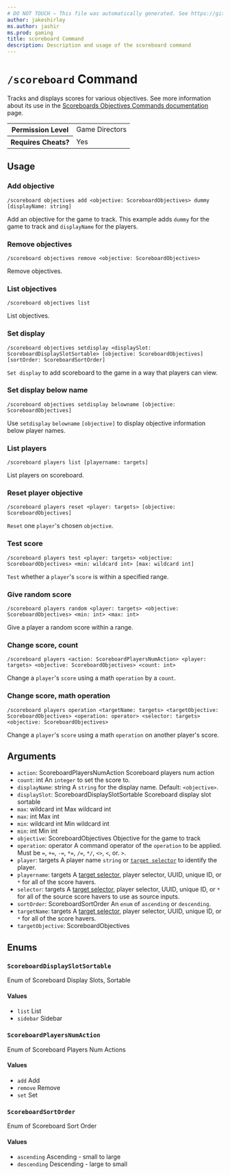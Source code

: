 ```yaml
---
# DO NOT TOUCH — This file was automatically generated. See https://github.com/mojang/minecraftapidocsgenerator to modify descriptions, examples, etc.
author: jakeshirley
ms.author: jashir
ms.prod: gaming
title: scoreboard Command
description: Description and usage of the scoreboard command
---
```

# `/scoreboard` Command
Tracks and displays scores for various objectives. See more information about its use in the [Scoreboards Objectives Commands documentation](/creator/documents/scoreboardintroduction#scoreboard-objectives-commands) page.

<table>
  <tr>
    <th>Permission Level</th>
    <td>Game Directors</td>
  </tr>
  <tr>
    <th>Requires Cheats?</th>
    <td>Yes</td>
  </tr>
</table>

## Usage
### Add objective
`/scoreboard objectives add <objective: ScoreboardObjectives> dummy [displayName: string]`

Add an objective for the game to track. This example adds `dummy` for the game to track and `displayName` for the players.

### Remove objectives
`/scoreboard objectives remove <objective: ScoreboardObjectives>`

Remove objectives.

### List objectives
`/scoreboard objectives list`

List objectives.

### Set display
`/scoreboard objectives setdisplay <displaySlot: ScoreboardDisplaySlotSortable> [objective: ScoreboardObjectives] [sortOrder: ScoreboardSortOrder]`

`Set display` to add scoreboard to the game in a way that players can view.

### Set display below name
`/scoreboard objectives setdisplay belowname [objective: ScoreboardObjectives]`

Use `setdisplay` `belowname` `[objective]` to display objective information below player names.  

### List players
`/scoreboard players list [playername: targets]`

List players on scoreboard.

### Reset player objective
`/scoreboard players reset <player: targets> [objective: ScoreboardObjectives]`

`Reset` one `player`'s chosen `objective`.

### Test score
`/scoreboard players test <player: targets> <objective: ScoreboardObjectives> <min: wildcard int> [max: wildcard int]`

`Test` whether a `player`'s `score` is within a specified range.

### Give random score
`/scoreboard players random <player: targets> <objective: ScoreboardObjectives> <min: int> <max: int>`

Give a player a random score within a range.

### Change score, count
`/scoreboard players <action: ScoreboardPlayersNumAction> <player: targets> <objective: ScoreboardObjectives> <count: int>`

Change a `player`'s `score` using a math `operation` by a `count`.

### Change score, math operation
`/scoreboard players operation <targetName: targets> <targetObjective: ScoreboardObjectives> <operation: operator> <selector: targets> <objective: ScoreboardObjectives>`

Change a `player`'s `score` using a math `operation` on another player's score.

## Arguments
- `action`: ScoreboardPlayersNumAction
Scoreboard players num action
- `count`: int
An `integer` to set the score to.
- `displayName`: string
A `string` for the display name.
Default: `<objective>`.
- `displaySlot`: ScoreboardDisplaySlotSortable
Scoreboard display slot sortable
- `max`: wildcard int
Max wildcard int
- `max`: int
Max int
- `min`: wildcard int
Min wildcard int
- `min`: int
Min int
- `objective`: ScoreboardObjectives
Objective for the game to track
- `operation`: operator
A command operator of the `operation` to be applied. Must be `=`, `+=`, `-=`, `*=`, `/=`, `*/`, `<>`, `<`, or. `>`.
- `player`: targets
A player name `string` or [`target selector`](https://learn.microsoft.com/minecraft/creator/documents/commandsintroduction#target-selectors) to identify the player.
- `playername`: targets
A [target selector](https://learn.microsoft.com/minecraft/creator/documents/commandsintroduction#target-selectors), player selector, UUID, unique ID, or `*` for all of the score havers.
- `selector`: targets
A [target selector](https://learn.microsoft.com/minecraft/creator/documents/commandsintroduction#target-selectors), player selector, UUID, unique ID, or `*` for all of the source score havers to use as source inputs.
- `sortOrder`: ScoreboardSortOrder
An `enum` of `ascending` or `descending`.
- `targetName`: targets
A [target selector](https://learn.microsoft.com/minecraft/creator/documents/commandsintroduction#target-selectors), player selector, UUID, unique ID, or `*` for all of the score havers.
- `targetObjective`: ScoreboardObjectives


## Enums
### `ScoreboardDisplaySlotSortable`
Enum of Scoreboard Display Slots, Sortable

#### Values
- `list`
List
- `sidebar`
Sidebar

### `ScoreboardPlayersNumAction`
Enum of Scoreboard Players Num Actions

#### Values
- `add`
Add
- `remove`
Remove
- `set`
Set

### `ScoreboardSortOrder`
Enum of Scoreboard Sort Order

#### Values
- `ascending`
Ascending - small to large
- `descending`
Descending - large to small
